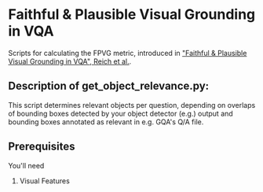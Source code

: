 # Faithful & Plausible Visual Grounding in VQA

Scripts for calculating the FPVG metric, introduced in ["Faithful & Plausible Visual Grounding in VQA", Reich et al.](http://arxiv.org/).

## Description of get_object_relevance.py:
This script determines relevant objects per question, depending on overlaps of bounding boxes detected by your object detector (e.g.) output and bounding boxes annotated as relevant in e.g. GQA's Q/A file.



## Prerequisites
You'll need 
1. Visual Features
